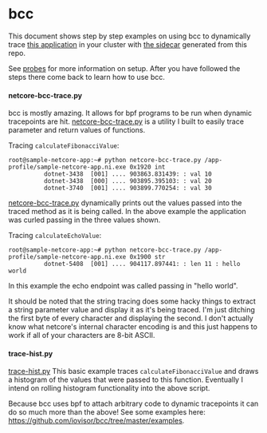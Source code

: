# bcc

This document shows step by step examples on using bcc to dynamically trace [this application](https://github.com/joe-elliott/sample-netcore-app) in your cluster with [the sidecar](https://hub.docker.com/r/joeelliott/netcore-debugging-tools) generated from this repo.

See [probes](../probes.md) for more information on setup.  After you have followed the steps there come back to learn how to use bcc.

#### netcore-bcc-trace.py

bcc is mostly amazing.  It allows for bpf programs to be run when dynamic tracepoints are hit.  [netcore-bcc-trace.py](../../images/netcore-bcc-trace.py) is a utility I built to easily trace parameter and return values of functions.

Tracing `calculateFibonacciValue`:
```
root@sample-netcore-app:~# python netcore-bcc-trace.py /app-profile/sample-netcore-app.ni.exe 0x1920 int
          dotnet-3438  [001] .... 903863.831439: : val 10
          dotnet-3438  [000] .... 903895.395103: : val 20
          dotnet-3740  [001] .... 903899.770254: : val 30
```

[netcore-bcc-trace.py](../../images/netcore-bcc-trace.py) dynamically prints out the values passed into the traced method as it is being called.  In the above example the application was curled passing in the three values shown.

Tracing `calculateEchoValue`:
```
root@sample-netcore-app:~# python netcore-bcc-trace.py /app-profile/sample-netcore-app.ni.exe 0x1900 str
          dotnet-5408  [001] .... 904117.897441: : len 11 : hello world
```
In this example the echo endpoint was called passing in "hello world".

It should be noted that the string tracing does some hacky things to extract a string parameter value and display it as it's being traced.  I'm just ditching the first byte of every character and displaying the second.  I don't actually know what netcore's internal character encoding is and this just happens to work if all of your characters are 8-bit ASCII.

#### trace-hist.py
[trace-hist.py](../../images/trace-hist.py)
This basic example traces `calculateFibonacciValue` and draws a histogram of the values that were passed to this function.  Eventually I intend on rolling histogram functionality into the above script.

Because bcc uses bpf to attach arbitrary code to dynamic tracepoints it can do so much more than the above!  See some examples here: https://github.com/iovisor/bcc/tree/master/examples.
